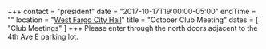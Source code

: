 +++
contact = "president"
date = "2017-10-17T19:00:00-05:00"
endTime = ""
location = "[West Fargo City Hall](/places/west-fargo-city-hall/)"
title = "October Club Meeting"
dates = [ "Club Meetings" ]
+++
Please enter through the north
doors adjacent to the 4th Ave E parking lot.

